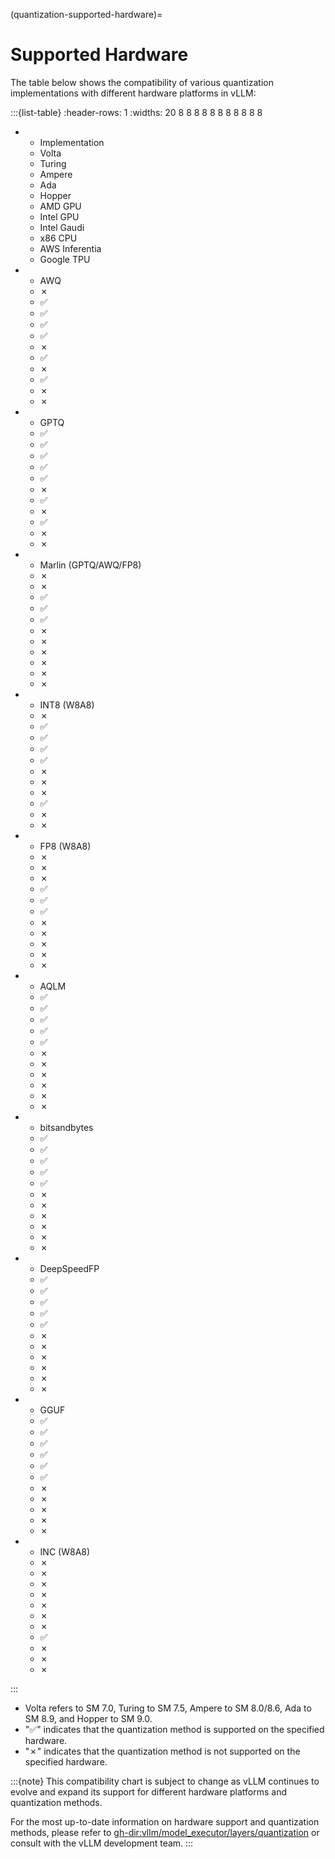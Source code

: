 (quantization-supported-hardware)=

# Supported Hardware

The table below shows the compatibility of various quantization implementations with different hardware platforms in vLLM:

:::{list-table}
:header-rows: 1
:widths: 20 8 8 8 8 8 8 8 8 8 8 8

- * Implementation
  * Volta
  * Turing
  * Ampere
  * Ada
  * Hopper
  * AMD GPU
  * Intel GPU
  * Intel Gaudi
  * x86 CPU
  * AWS Inferentia
  * Google TPU
- * AWQ
  * ✗
  * ✅︎
  * ✅︎
  * ✅︎
  * ✅︎
  * ✗
  * ✅︎
  * ✗
  * ✅︎
  * ✗
  * ✗
- * GPTQ
  * ✅︎
  * ✅︎
  * ✅︎
  * ✅︎
  * ✅︎
  * ✗
  * ✅︎
  * ✗
  * ✅︎
  * ✗
  * ✗
- * Marlin (GPTQ/AWQ/FP8)
  * ✗
  * ✗
  * ✅︎
  * ✅︎
  * ✅︎
  * ✗
  * ✗
  * ✗
  * ✗
  * ✗
  * ✗
- * INT8 (W8A8)
  * ✗
  * ✅︎
  * ✅︎
  * ✅︎
  * ✅︎
  * ✗
  * ✗
  * ✗
  * ✅︎
  * ✗
  * ✗
- * FP8 (W8A8)
  * ✗
  * ✗
  * ✗
  * ✅︎
  * ✅︎
  * ✅︎
  * ✗
  * ✗
  * ✗
  * ✗
  * ✗
- * AQLM
  * ✅︎
  * ✅︎
  * ✅︎
  * ✅︎
  * ✅︎
  * ✗
  * ✗
  * ✗
  * ✗
  * ✗
  * ✗
- * bitsandbytes
  * ✅︎
  * ✅︎
  * ✅︎
  * ✅︎
  * ✅︎
  * ✗
  * ✗
  * ✗
  * ✗
  * ✗
  * ✗
- * DeepSpeedFP
  * ✅︎
  * ✅︎
  * ✅︎
  * ✅︎
  * ✅︎
  * ✗
  * ✗
  * ✗
  * ✗
  * ✗
  * ✗
- * GGUF
  * ✅︎
  * ✅︎
  * ✅︎
  * ✅︎
  * ✅︎
  * ✅︎
  * ✗
  * ✗
  * ✗
  * ✗
  * ✗
- * INC (W8A8)
  * ✗
  * ✗
  * ✗
  * ✗
  * ✗
  * ✗
  * ✗
  * ✅︎
  * ✗
  * ✗
  * ✗

:::

- Volta refers to SM 7.0, Turing to SM 7.5, Ampere to SM 8.0/8.6, Ada to SM 8.9, and Hopper to SM 9.0.
- "✅︎" indicates that the quantization method is supported on the specified hardware.
- "✗" indicates that the quantization method is not supported on the specified hardware.

:::{note}
This compatibility chart is subject to change as vLLM continues to evolve and expand its support for different hardware platforms and quantization methods.

For the most up-to-date information on hardware support and quantization methods, please refer to <gh-dir:vllm/model_executor/layers/quantization> or consult with the vLLM development team.
:::
